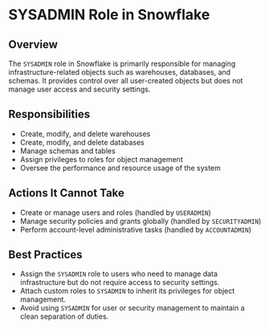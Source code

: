 # SYSADMIN Role in Snowflake

## Overview
The `SYSADMIN` role in Snowflake is primarily responsible for managing infrastructure-related objects such as warehouses, databases, and schemas. It provides control over all user-created objects but does not manage user access and security settings.

## Responsibilities
- Create, modify, and delete warehouses
- Create, modify, and delete databases
- Manage schemas and tables
- Assign privileges to roles for object management
- Oversee the performance and resource usage of the system

## Actions It Cannot Take
- Create or manage users and roles (handled by `USERADMIN`)
- Manage security policies and grants globally (handled by `SECURITYADMIN`)
- Perform account-level administrative tasks (handled by `ACCOUNTADMIN`)

## Best Practices
- Assign the `SYSADMIN` role to users who need to manage data infrastructure but do not require access to security settings.
- Attach custom roles to `SYSADMIN` to inherit its privileges for object management.
- Avoid using `SYSADMIN` for user or security management to maintain a clean separation of duties.

